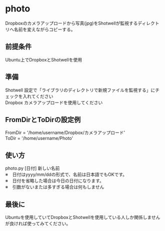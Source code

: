 # photo
Dropboxのカメラアップロードから写真(jpg)をShotwellが監視するディレクトリへ名前を変えながらコピーする。  

## 前提条件
Ubuntu上でDropboxとShotwellを使用  

## 準備
Shotwell 設定で「ライブラリのディレクトリで新規ファイルを監視する」にチェックを入れてください  
Dropbox カメラアップロードを使用してください  

## FromDirとToDirの設定例
FromDir = '/home/username/Dropbox/カメラアップロード'  
ToDir = '/home/username/Photo'  

## 使い方
photo.py [日付] 新しい名前  
※　日付はyyyy/mm/ddの形式で、名前は日本語でもOKです。  
※　日付を省略した場合は今日の日付になります。  
※　引数がないまたは多すぎる場合は何もしません  

## 最後に
Ubuntuを使用していてDropboxとShotwellを使用している人しか関係しませんが良ければ使ってみてください。  
